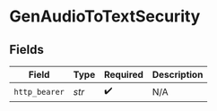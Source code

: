 # GenAudioToTextSecurity


## Fields

| Field              | Type               | Required           | Description        |
| ------------------ | ------------------ | ------------------ | ------------------ |
| `http_bearer`      | *str*              | :heavy_check_mark: | N/A                |